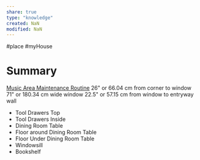 ```yaml
---
share: true
type: "knowledge"
created: NaN 
modified: NaN
---
```

#place #myHouse 
# Summary
[Music Area Maintenance Routine](./Music%20Area%20Maintenance%20Routine.md)
26" or 66.04 cm from corner to window
71" or 180.34 cm wide window
22.5" or 57.15 cm from window to entryway wall
- Tool Drawers Top
- Tool Drawers Inside
- Dining Room Table
- Floor around Dining Room Table
- Floor Under Dining Room Table
- Windowsill
- Bookshelf
